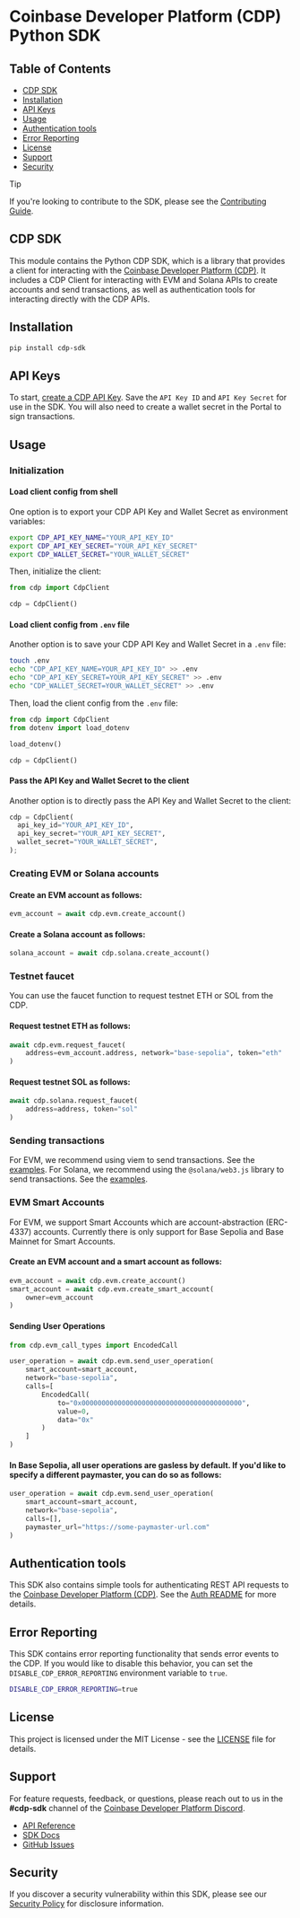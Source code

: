 # Coinbase Developer Platform (CDP) Python SDK

## Table of Contents

- [CDP SDK](#cdp-sdk)
- [Installation](#installation)
- [API Keys](#api-keys)
- [Usage](#usage)
- [Authentication tools](#authentication-tools)
- [Error Reporting](#error-reporting)
- [License](#license)
- [Support](#support)
- [Security](#security)

> [!TIP]
> If you're looking to contribute to the SDK, please see the [Contributing Guide](https://github.com/coinbase/cdp-sdk/blob/main/python/CONTRIBUTING.md).

## CDP SDK

This module contains the Python CDP SDK, which is a library that provides a client for interacting with the [Coinbase Developer Platform (CDP)](https://docs.cdp.coinbase.com/). It includes a CDP Client for interacting with EVM and Solana APIs to create accounts and send transactions, as well as authentication tools for interacting directly with the CDP APIs.

## Installation

```bash
pip install cdp-sdk
```

## API Keys

To start, [create a CDP API Key](https://portal.cdp.coinbase.com/access/api). Save the `API Key ID` and `API Key Secret` for use in the SDK. You will also need to create a wallet secret in the Portal to sign transactions.

## Usage

### Initialization

#### Load client config from shell

One option is to export your CDP API Key and Wallet Secret as environment variables:

```bash
export CDP_API_KEY_NAME="YOUR_API_KEY_ID"
export CDP_API_KEY_SECRET="YOUR_API_KEY_SECRET"
export CDP_WALLET_SECRET="YOUR_WALLET_SECRET"
```

Then, initialize the client:

```python
from cdp import CdpClient

cdp = CdpClient()
```

#### Load client config from `.env` file

Another option is to save your CDP API Key and Wallet Secret in a `.env` file:

```bash
touch .env
echo "CDP_API_KEY_NAME=YOUR_API_KEY_ID" >> .env
echo "CDP_API_KEY_SECRET=YOUR_API_KEY_SECRET" >> .env
echo "CDP_WALLET_SECRET=YOUR_WALLET_SECRET" >> .env
```

Then, load the client config from the `.env` file:

```python
from cdp import CdpClient
from dotenv import load_dotenv

load_dotenv()

cdp = CdpClient()
```

#### Pass the API Key and Wallet Secret to the client

Another option is to directly pass the API Key and Wallet Secret to the client:

```python
cdp = CdpClient(
  api_key_id="YOUR_API_KEY_ID",
  api_key_secret="YOUR_API_KEY_SECRET",
  wallet_secret="YOUR_WALLET_SECRET",
);
```

### Creating EVM or Solana accounts

#### Create an EVM account as follows:

```python
evm_account = await cdp.evm.create_account()
```

#### Create a Solana account as follows:

```python
solana_account = await cdp.solana.create_account()
```

### Testnet faucet

You can use the faucet function to request testnet ETH or SOL from the CDP.

#### Request testnet ETH as follows:

```python
await cdp.evm.request_faucet(
    address=evm_account.address, network="base-sepolia", token="eth"
)
```

#### Request testnet SOL as follows:

```python
await cdp.solana.request_faucet(
    address=address, token="sol"
)
```

### Sending transactions

For EVM, we recommend using viem to send transactions. See the [examples](https://github.com/coinbase/cdp-sdk/tree/main/python/cdp/examples/send_evm_tx.py).
For Solana, we recommend using the `@solana/web3.js` library to send transactions. See the [examples](https://github.com/coinbase/cdp-sdk/tree/main/python/cdp/examples/send_sol_tx.py).

### EVM Smart Accounts

For EVM, we support Smart Accounts which are account-abstraction (ERC-4337) accounts. Currently there is only support for Base Sepolia and Base Mainnet for Smart Accounts.

#### Create an EVM account and a smart account as follows:

```python
evm_account = await cdp.evm.create_account()
smart_account = await cdp.evm.create_smart_account(
    owner=evm_account
)
```

#### Sending User Operations

```python
from cdp.evm_call_types import EncodedCall

user_operation = await cdp.evm.send_user_operation(
    smart_account=smart_account,
    network="base-sepolia",
    calls=[
        EncodedCall(
            to="0x0000000000000000000000000000000000000000",
            value=0,
            data="0x"
        )
    ]
)
```

#### In Base Sepolia, all user operations are gasless by default. If you'd like to specify a different paymaster, you can do so as follows:

```python
user_operation = await cdp.evm.send_user_operation(
    smart_account=smart_account,
    network="base-sepolia",
    calls=[],
    paymaster_url="https://some-paymaster-url.com"
)
```

## Authentication tools

This SDK also contains simple tools for authenticating REST API requests to the [Coinbase Developer Platform (CDP)](https://docs.cdp.coinbase.com/). See the [Auth README](cdp/auth/README.md) for more details.

## Error Reporting

This SDK contains error reporting functionality that sends error events to the CDP. If you would like to disable this behavior, you can set the `DISABLE_CDP_ERROR_REPORTING` environment variable to `true`.

```bash
DISABLE_CDP_ERROR_REPORTING=true
```

## License

This project is licensed under the MIT License - see the [LICENSE](https://github.com/coinbase/cdp-sdk/tree/main/LICENSE.md) file for details.

## Support

For feature requests, feedback, or questions, please reach out to us in the
**#cdp-sdk** channel of the [Coinbase Developer Platform Discord](https://discord.com/invite/cdp).

- [API Reference](https://docs.cdp.coinbase.com/api-v2/docs/welcome)
- [SDK Docs](https://coinbase.github.io/cdp-sdk/python)
- [GitHub Issues](https://github.com/coinbase/cdp-sdk/issues)

## Security

If you discover a security vulnerability within this SDK, please see our [Security Policy](https://github.com/coinbase/cdp-sdk/tree/main/SECURITY.md) for disclosure information.
